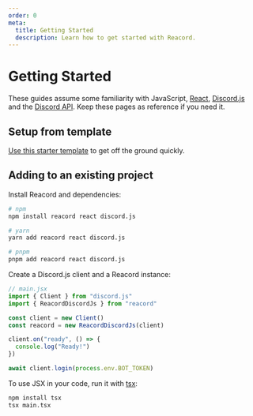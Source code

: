 ```yaml
---
order: 0
meta:
  title: Getting Started
  description: Learn how to get started with Reacord.
---
```


# Getting Started

These guides assume some familiarity with JavaScript, [React](https://reactjs.org), [Discord.js](https://discord.js.org) and the [Discord API](https://discord.dev). Keep these pages as reference if you need it.

## Setup from template

[Use this starter template](https://github.com/itsMapleLeaf/reacord-starter) to get off the ground quickly.

## Adding to an existing project

Install Reacord and dependencies:

```bash
# npm
npm install reacord react discord.js

# yarn
yarn add reacord react discord.js

# pnpm
pnpm add reacord react discord.js
```

Create a Discord.js client and a Reacord instance:

```js
// main.jsx
import { Client } from "discord.js"
import { ReacordDiscordJs } from "reacord"

const client = new Client()
const reacord = new ReacordDiscordJs(client)

client.on("ready", () => {
  console.log("Ready!")
})

await client.login(process.env.BOT_TOKEN)
```

To use JSX in your code, run it with [tsx](https://npm.im/tsx):

```bash
npm install tsx
tsx main.tsx
```
